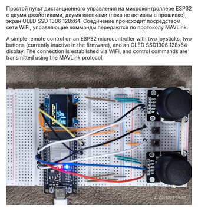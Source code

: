 Простой пульт дистанционного управления на микроконтроллере ESP32 c двумя джойстиками, двумя кнопками (пока не активны в прошивке), экран OLED SSD 1306 128x64. Соединение происходит посредством сети WiFi, управляющие комманды передаются по протоколу MAVLink.

A simple remote control on an ESP32 microcontroller with two joysticks, two buttons (currently inactive in the firmware), and an OLED SSD1306 128x64 display. The connection is established via WiFi, and control commands are transmitted using the MAVLink protocol.

![Пример реализации на макетной плате](IMG_20250221_195756.jpg)

